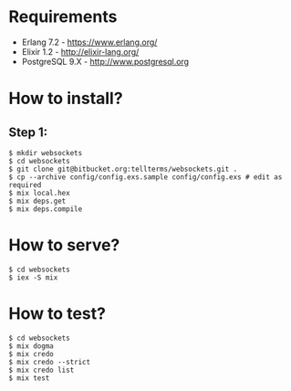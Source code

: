 # Requirements

- Erlang 7.2 - https://www.erlang.org/
- Elixir 1.2 - http://elixir-lang.org/
- PostgreSQL 9.X - http://www.postgresql.org

# How to install?

## Step 1:

```
$ mkdir websockets
$ cd websockets
$ git clone git@bitbucket.org:tellterms/websockets.git .
$ cp --archive config/config.exs.sample config/config.exs # edit as required
$ mix local.hex
$ mix deps.get
$ mix deps.compile
```

# How to serve?

```
$ cd websockets
$ iex -S mix
```

# How to test?

```
$ cd websockets
$ mix dogma
$ mix credo
$ mix credo --strict
$ mix credo list
$ mix test
```
